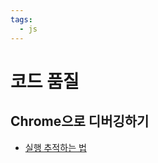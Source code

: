 ```yaml
---
tags:
  - js
---
```


# 코드 품질

## Chrome으로 디버깅하기

- [실행 추적하는 법](https://ko.javascript.info/debugging-chrome#ref-761)
